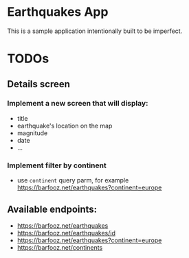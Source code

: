 # Earthquakes App

This is a sample application intentionally built to be imperfect.

# TODOs
## Details screen
### Implement a new screen that will display:
- title
- earthquake's location on the map
- magnitude
- date
- ...
### Implement filter by continent
- use `continent` query parm, for example https://barfooz.net/earthquakes?continent=europe


## Available endpoints:
* https://barfooz.net/earthquakes
* https://barfooz.net/earthquakes/id
* https://barfooz.net/earthquakes?continent=europe
* https://barfooz.net/continents
